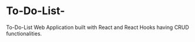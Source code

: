 # To-Do-List-
To-Do-List Web Application built with React and React Hooks having CRUD functionalities.
